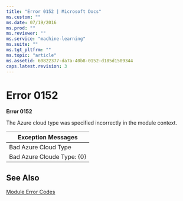 ```yaml
---
title: "Error 0152 | Microsoft Docs"
ms.custom: ""
ms.date: 07/19/2016
ms.prod: ""
ms.reviewer: ""
ms.service: "machine-learning"
ms.suite: ""
ms.tgt_pltfrm: ""
ms.topic: "article"
ms.assetid: 60822377-da7a-40b8-0152-d185d1509344
caps.latest.revision: 3
---
```

# Error 0152
**Error 0152**  
  
 The Azure cloud type was specified incorrectly in the module context.  
  
|Exception Messages|  
|------------------------|  
|Bad Azure Cloud Type|  
|Bad Azure Cloude Type: {0}|  
  
## See Also  
 [Module Error Codes](../machine-learning-module-error-codes.md)